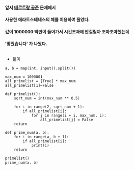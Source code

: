 #### 앞서 [베르트랑 공준] 문제에서
#### 사용한 에라토스테네스의 체를 이용하여 풀었다.
#### 값이 1000000 백만이 들어가서 시간초과에 안걸릴까 조마조마했는데
#### '맞췄습니다' 가 나왔다.  

##
* 풀이  
```
a, b = map(int, input().split())

max_num = 1000001
all_primelist = [True] * max_num
all_primelist[1]=False

def primelist():
    sqrt_num = int(max_num ** 0.5)

    for i in range(2, sqrt_num + 1):
        if all_primelist[i]:
            for j in range(i + i, max_num, i):
                all_primelist[j] = False
    return

def prime_num(a, b):
    for i in range(a, b + 1):
        if all_primelist[i]:
            print(i)
    return

primelist()
prime_num(a, b)

```

[베르트랑 공준]: https://github.com/peses0326/TIL/blob/main/%EB%B0%B1%EC%A4%80%EB%AC%B8%EC%A0%9C/12_%EB%B2%A0%EB%A5%B4%ED%8A%B8%EB%9E%91%20%EA%B3%B5%EC%A4%80_4948.py.md
